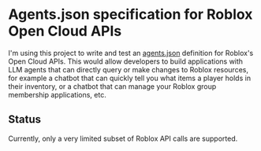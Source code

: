 # Agents.json specification for Roblox Open Cloud APIs

I'm using this project to write and test an [agents.json](https://github.com/wild-card-ai/agents-json) definition for Roblox's Open Cloud APIs.
This would allow developers to build applications with LLM agents that can directly query or make changes to Roblox resources, for example a chatbot that can quickly
tell you what items a player holds in their inventory, or a chatbot that can manage your Roblox group membership applications, etc.

## Status

Currently, only a very limited subset of Roblox API calls are supported.